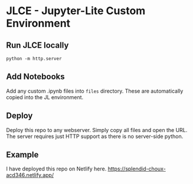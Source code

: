 # JLCE - Jupyter-Lite Custom Environment

## Run JLCE locally
```shell
python -m http.server
```

## Add Notebooks
Add any custom .ipynb files into `files` directory. These are automatically copied into the JL environment.

## Deploy
Deploy this repo to any webserver. Simply copy all files and open the URL. The server requires just HTTP support as there is no server-side python.

## Example
I have deployed this repo on Netlify here. https://splendid-choux-acd346.netlify.app/
